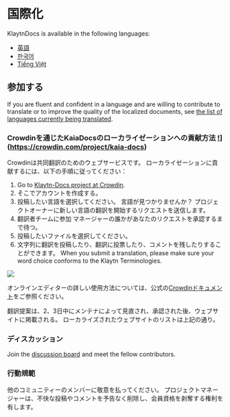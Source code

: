# 国際化

KlaytnDocs is available in the following languages:

- [英語](https://docs.kaia.io/)
- [한국어](https://docs.kaia.io/ko/)
- [Tiếng Việt](https://docs.kaia.io/vi/)

## 参加する <a href="#get-involved" id="get-involved"></a>

If you are fluent and confident in a language and are willing to contribute to translate or to improve the quality of the localized documents, see [the list of languages currently being translated](https://crowdin.com/project/klaytn-docs).

### Crowdinを通じたKaiaDocsのローカライゼーションへの貢献方法 [!](https://badges.crowdin.net/kaia-docs/localized.svg)](https://crowdin.com/project/kaia-docs)<a href="#how-to-contribute-kaiadocs-localization-via-crowdin-crowdin-https-badges-crowd" id="how-to-contribute-kaiadocs-localization-via-crowdin-crowdin-https-badges-crowd"></a>

Crowdinは共同翻訳のためのウェブサービスです。 ローカライゼーションに貢献するには、以下の手順に従ってください：

1. Go to [Klaytn-Docs project at Crowdin](https://crowdin.com/project/klaytn-docs).
2. そこでアカウントを作成する。
3. 投稿したい言語を選択してください。 言語が見つかりませんか？ プロジェクトオーナーに新しい言語の翻訳を開始するリクエストを送信します。
4. 翻訳者チームに参加 マネージャーの誰かがあなたのリクエストを承認するまで待つ。
5. 投稿したいファイルを選択してください。
6. 文字列に翻訳を投稿したり、翻訳に投票したり、コメントを残したりすることができます。 When you submit a translation, please make sure your word choice conforms to the Klaytn Terminologies.

![](/img/misc/crowdin-editor.png)

オンラインエディターの詳しい使用方法については、公式の[Crowdinドキュメント](https://support.crowdin.com/online-editor/)をご参照ください。

翻訳提案は、2、3日中にメンテナによって見直され、承認された後、ウェブサイトに掲載される。 ローカライズされたウェブサイトのリストは上記の通り。

### ディスカッション<a href="#discussion" id="discussion"></a>

Join the [discussion board](https://crowdin.com/project/klaytn-docs/discussions) and meet the fellow contributors.

### 行動規範<a href="#code-of-conduct" id="code-of-conduct"></a>

他のコミュニティーのメンバーに敬意を払ってください。 プロジェクトマネージャーは、不快な投稿やコメントを予告なく削除し、会員資格を剥奪する権利を有します。
